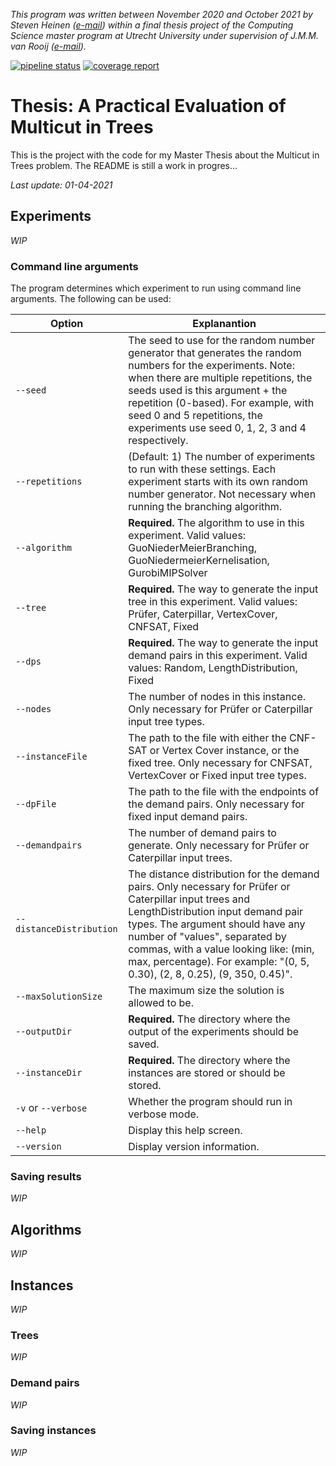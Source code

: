 *This program was written between November 2020 and October 2021 by Steven Heinen ([e-mail](<mailto:s.a.heinen@uu.nl>)) within a final thesis project of the Computing Science master program at Utrecht University under supervision of J.M.M. van Rooij ([e-mail](<mailto:j.m.m.vanrooij@uu.nl>)).*

[![pipeline status](https://git.science.uu.nl/s.a.heinen/thesis-multicut-in-trees/badges/master/pipeline.svg)](https://git.science.uu.nl/s.a.heinen/thesis-multicut-in-trees/-/commits/master)
[![coverage report](https://git.science.uu.nl/s.a.heinen/thesis-multicut-in-trees/badges/master/coverage.svg)](https://git.science.uu.nl/s.a.heinen/thesis-multicut-in-trees/-/commits/master)

# Thesis: A Practical Evaluation of Multicut in Trees
This is the project with the code for my Master Thesis about the Multicut in Trees problem.
The README is still a work in progres...

*Last update: 01-04-2021*

## Experiments
*WIP*

### Command line arguments
The program determines which experiment to run using command line arguments. The following can be used:

| Option                                | Explanantion |
|---------------------------------------|--------------|
| `--seed`                              | The seed to use for the random number generator that generates the random numbers for the experiments. Note: when there are multiple repetitions, the seeds used is this argument + the repetition (0-based). For example, with seed 0 and 5 repetitions, the experiments use seed 0, 1, 2, 3 and 4 respectively. |
| `--repetitions`                       | (Default: 1) The number of experiments to run with these settings. Each experiment starts with its own random number generator. Not necessary when running the branching algorithm. |
| `--algorithm`                         | **Required.** The algorithm to use in this experiment. Valid values: GuoNiederMeierBranching, GuoNiedermeierKernelisation, GurobiMIPSolver |
| `--tree`                              | **Required.** The way to generate the input tree in this experiment. Valid values: Prüfer, Caterpillar, VertexCover, CNFSAT, Fixed |
| `--dps`                               | **Required.** The way to generate the input demand pairs in this experiment. Valid values: Random, LengthDistribution, Fixed |
| `--nodes`                             | The number of nodes in this instance. Only necessary for Prüfer or Caterpillar input tree types. |
| `--instanceFile`                      | The path to the file with either the CNF-SAT or Vertex Cover instance, or the fixed tree. Only necessary for CNFSAT, VertexCover or Fixed input tree types. |
| `--dpFile`                            | The path to the file with the endpoints of the demand pairs. Only necessary for fixed input demand pairs. |
| `--demandpairs`                       | The number of demand pairs to generate. Only necessary for Prüfer or Caterpillar input trees. |
| <nobr>`--distanceDistribution`</nobr> | The distance distribution for the demand pairs. Only necessary for Prüfer or Caterpillar input trees and LengthDistribution input demand pair types. The argument should have any number of "values", separated by commas, with a value looking like: (min, max, percentage). For example: "(0, 5, 0.30), (2, 8, 0.25), (9, 350, 0.45)". |
| `--maxSolutionSize`                   | The maximum size the solution is allowed to be. |
| `--outputDir`                         | **Required.** The directory where the output of the experiments should be saved. |
| `--instanceDir`                       | **Required.** The directory where the instances are stored or should be stored. |
| `-v` or `--verbose`                   | Whether the program should run in verbose mode. |
| `--help`                              | Display this help screen. |
| `--version`                           | Display version information. |

### Saving results
*WIP*

## Algorithms
*WIP*

## Instances
*WIP*

### Trees
*WIP*

### Demand pairs
*WIP*

### Saving instances
*WIP*